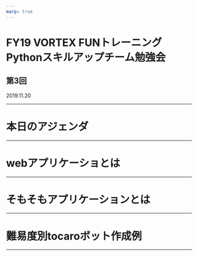 ```yaml
---
marp: true
---
```


<!-- page_number: true -->
<!-- $theme: default -->
<!-- $size: 16:9 -->

FY19 VORTEX FUNトレーニング
Pythonスキルアップチーム勉強会
==

## 第3回
2019.11.20

---

本日のアジェンダ
==

---

webアプリケーショとは
==

---

そもそもアプリケーションとは
==

---

難易度別tocaroボット作成例
==


---